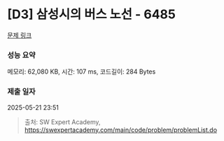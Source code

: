 # [D3] 삼성시의 버스 노선 - 6485 

[문제 링크](https://swexpertacademy.com/main/code/problem/problemDetail.do?contestProbId=AWczm7QaACgDFAWn) 

### 성능 요약

메모리: 62,080 KB, 시간: 107 ms, 코드길이: 284 Bytes

### 제출 일자

2025-05-21 23:51



> 출처: SW Expert Academy, https://swexpertacademy.com/main/code/problem/problemList.do